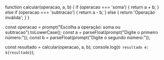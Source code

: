 function calcular(operacao, a, b) {
    if (operacao === 'soma') {
        return a + b;
    } else if (operacao === 'subtracao') {
        return a - b;
    } else {
        return 'Operação inválida';
    }
}

const operacao = prompt("Escolha a operação: soma ou subtracao").toLowerCase();
const a = parseFloat(prompt("Digite o primeiro número:"));
const b = parseFloat(prompt("Digite o segundo número:"));

const resultado = calcular(operacao, a, b);
console.log(`O resultado é: ${resultado}`);
